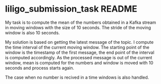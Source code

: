 # liligo_submission_task README

My task is to compute the mean of the numbers obtained in a Kafka stream in moving windows with the size of 10 seconds.
The stride of the moving window is also 10 seconds.

My solution is based on getting the latest message of the topic.
I compute the time interval of the current moving window. The starting point of the window is the timestamp of the first message, the end point of the interval is computed accordingly.
As the processed message is out of the current window, mean is computed for the numbers and window is moved with 10 seconds and process starts again.

The case when no number is recived in a time windows is also handled.
